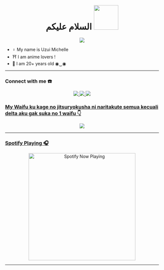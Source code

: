 <h1 align="center">السلام عليكم <img src="https://user-images.githubusercontent.com/1303154/88677602-1635ba80-d120-11ea-84d8-d263ba5fc3c0.gif" width="80px" alt=""><br></h1>
<p align="center">
  <img src="https://tenor.com/view/black-butler-ciel-smile-wink-anime-gif-6202171" />
</p>

<p align="center">

- ♀️ My name is Uzui Michelle
- ⛩️ I am anime lovers !
- 🤠 I am 20+ years old ◉‿◉
</p>

------
### Connect with me ☎️
<p align="center">
  <a href="https://instagram.com/lionsuzune99"><img src="https://img.shields.io/badge/Instagram-E4405F?style=for-the-badge&logo=instagram&logoColor=white"/> 
  <a href="https://wa.me/62887433094409"><img src="https://img.shields.io/badge/WhatsApp-25D366?style=for-the-badge&logo=whatsapp&logoColor=white" />
  <a name=Uzui Michelle&label=VIEWS&style=flat-square&color=orange" />
  <a href="https://github.com/LionSuzune"><img src="https://img.shields.io/badge/-GitHub-black?style=flat-square&logo=github" /> 
</p>

### My Waifu ku kage no jitsuryokusha ni naritakute semua kecuali delta aku gak suka no 1 waifu 👇
<p align="center">
  <img src="https://telegra.ph/file/f882ad504fb404291edc2.jpg" />
</p>

------

### Spotify Playing 🎧

<p align="center">
  <a href="https://open.spotify.com/user/nf3xjkwb8gsuq2b0t8bimjt58" target="_blank"><img src="https://now-playing-on-spotify.vercel.app/api/spotify" alt="Spotify Now Playing" width="350"/></a>
</p>

------

